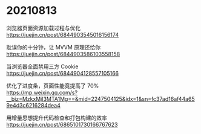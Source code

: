 # 20210813

浏览器页面资源加载过程与优化  
https://juejin.cn/post/6844903545016156174

耽误你的十分钟，让 MVVM 原理还给你  
https://juejin.cn/post/6844903586103558158

当浏览器全面禁用三方 Cookie  
https://juejin.cn/post/6844904128557105166

优化了进度条，页面性能竟提高了 70%  
https://mp.weixin.qq.com/s?__biz=MzkxMjI3MTA1Mg==&mid=2247504125&idx=1&sn=fc37ad16af44a659e4d3c6216284dea4

用增量思想提升代码检查和打包构建的效率  
https://juejin.cn/post/6865101730166767623
